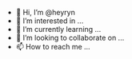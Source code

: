 - 👋 Hi, I’m @heyryn
- 👀 I’m interested in ...
- 🌱 I’m currently learning ...
- 💞️ I’m looking to collaborate on ...
- 📫 How to reach me ...

<!---
heyryn/heyryn is a ✨ special ✨ repository because its `README.md` (this file) appears on your GitHub profile.
You can click the Preview link to take a look at your changes.
--->
